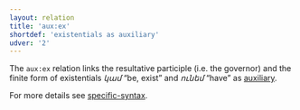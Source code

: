 ```yaml
---
layout: relation
title: 'aux:ех'
shortdef: 'existentials as auxiliary'
udver: '2'
---
```


The `aux:ex` relation links the resultative participle (i.e. the governor) and the finite form of existentials _կամ_ “be, exist” and _ունեմ_ “have” as [auxiliary](AUX).

For more details see [specific-syntax](http://universaldependencies.org/hy/overview/specific-syntax.html).
